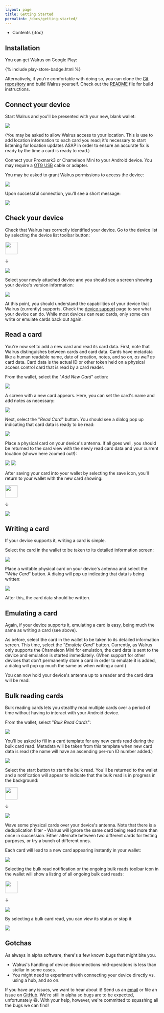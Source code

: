 ```yaml
---
layout: page
title: Getting Started
permalink: /docs/getting-started/
---
```


* Contents
{:toc}

## Installation

You can get Walrus on Google Play:

{% include play-store-badge.html %}

Alternatively, if you're comfortable with doing so, you can clone the [Git repository](https://github.com/megabug/Walrus) and build Walrus yourself. Check out the [README](https://github.com/megabug/Walrus/blob/master/README.md) file for build instructions.

## Connect your device

Start Walrus and you'll be presented with your new, blank wallet:

<img src="/assets/blank-wallet.png" class="screenshot sized-screenshot">

(You may be asked to allow Walrus access to your location. This is use to add location information to each card you read; it's necessary to start listening for location updates ASAP in order to ensure an accurate fix is ready by the time a card is ready to read.)

Connect your Proxmark3 or Chameleon Mini to your Android device. You may require a [OTG USB](https://www.androidpit.com/usb-otg-what-it-means-and-how-to-use-it) cable or adapter.

You may be asked to grant Walrus permissions to access the device:

<img src="/assets/device-perms.png" class="screenshot sized-screenshot">

Upon successful connection, you'll see a short message:

<img src="/assets/device-connected.png" class="screenshot sized-screenshot">

## Check your device

Check that Walrus has correctly identified your device. Go to the device list by selecting the device list toolbar button:

<img src="/assets/device-list-icon.png" class="screenshot" width="40">

<p class="arrow">↓</p>

<img src="/assets/device-list.png" class="screenshot sized-screenshot">

Select your newly attached device and you should see a screen showing your device's version information:

<img src="/assets/device-info.png" class="screenshot sized-screenshot">

At this point, you should understand the capabilities of your device that Walrus (currently) supports. Check the [device support](/device-support/) page to see what your device can do. While most devices can read cards, only some can write or emulate cards back out again.

## Read a card

You're now set to add a new card and read its card data. First, note that Walrus distinguishes between cards and card data. Cards have metadata like a human readable name, date of creation, notes, and so on, *as well as* card data. Card data is the actual ID or other token held on a physical access control card that is read by a card reader.

From the wallet, select the "*Add New Card*" action:

<img src="/assets/add-new-card-button.png" class="screenshot sized-screenshot">

A screen with a new card appears. Here, you can set the card's name and add notes as necessary:

<img src="/assets/new-card.png" class="screenshot sized-screenshot">

Next, select the "*Read Card*" button. You should see a dialog pop up indicating that card data is ready to be read:

<img src="/assets/reading-card.png" class="screenshot sized-screenshot">

Place a physical card on your device's antenna. If all goes well, you should be returned to the card view with the newly read card data and your current location (shown here zoomed out!):

<img src="/assets/physical-card-on-antenna.jpg" class="screenshot" style="max-height: 400px">

<img src="/assets/card-read.png" class="screenshot sized-screenshot">

After saving your card into your wallet by selecting the save icon, you'll return to your wallet with the new card showing:

<img src="/assets/save-icon.png" class="screenshot" width="40">

<p class="arrow">↓</p>

<img src="/assets/wallet-with-read-card.png" class="screenshot sized-screenshot">

## Writing a card

If your device supports it, writing a card is simple.

Select the card in the wallet to be taken to its detailed information screen:

<img src="/assets/view-card.png" class="screenshot sized-screenshot">

Place a writable physical card on your device's antenna and select the "*Write Card*" button. A dialog will pop up indicating that data is being written:

<img src="/assets/writing-card.png" class="screenshot sized-screenshot">

After this, the card data should be written.

## Emulating a card

Again, if your device supports it, emulating a card is easy, being much the same as writing a card (see above).

As before, select the card in the wallet to be taken to its detailed information screen. This time, select the "*Emulate Card*" button. Currently, as Walrus only supports the Chameleon Mini for emulation, the card data is sent to the device and emulation is started immediately. (When support for other devices that don't permanently store a card in order to emulate it is added, a dialog will pop up much the same as when writing a card.)

You can now hold your device's antenna up to a reader and the card data will be read.

<!-- <img src="/assets/TODO" class="screenshot sized-screenshot"> -->

## Bulk reading cards

Bulk reading cards lets you stealthy read multiple cards over a period of time without having to interact with your Android device.

From the wallet, select "*Bulk Read Cards*":

<img src="/assets/bulk-read-cards.png" class="screenshot sized-screenshot">

You'll be asked to fill in a card template for any new cards read during the bulk card read. Metadata will be taken from this template when new card data is read (the name will have an ascending per-run ID number added.)

<img src="/assets/set-template.png" class="screenshot sized-screenshot">

Select the start button to start the bulk read. You'll be returned to the wallet and a notification will appear to indicate that the bulk read is in progress in the background:

<img src="/assets/start-icon.png" class="screenshot" width="40">

<p class="arrow">↓</p>

<img src="/assets/bulk-read-notification.png" class="screenshot sized-screenshot">

Wave some physical cards over your device's antenna. Note that there is a deduplication filter - Walrus will ignore the same card being read more than once in succession. Either alternate between two different cards for testing purposes, or try a bunch of different ones.

Each card will lead to a new card appearing instantly in your wallet:

<img src="/assets/bulk-read-wallet.png" class="screenshot sized-screenshot">

Selecting the bulk read notification or the ongoing bulk reads toolbar icon in the wallet will show a listing of all ongoing bulk card reads:

<img src="/assets/bulk-reads-icon.png" class="screenshot" width="40">

<p class="arrow">↓</p>

<img src="/assets/bulk-reads.png" class="screenshot sized-screenshot">

By selecting a bulk card read, you can view its status or stop it:

<img src="/assets/bulk-read-dialog.png" class="screenshot sized-screenshot">

## Gotchas

As always in alpha software, there's a few known bugs that might bite you.

- Walrus's handling of device disconnections mid-operations is less than stellar in some cases.
- You might need to experiment with connecting your device directly vs. using a hub, and so on.

If you have any issues, we want to hear about it! Send us an [email](mailto:team@project-walrus.io) or file an issue on [GitHub](https://github.com/megabug/Walrus). We're still in alpha so bugs are to be expected, unfortunately 😅. With your help, however, we're committed to squashing all the bugs we can find!
